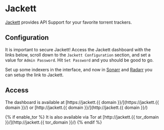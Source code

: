 # Jackett

[Jackett](https://github.com/Jackett/Jackett) provides API Support for your favorite torrent trackers.

## Configuration

It is important to secure Jackett! Access the Jackett dashboard with the links below,
scroll down to the `Jackett Configuration` section, and set a value for `Admin Password`.
Hit `Set Password` and you should be good to go.

Set up some indexers in the interface, and now in [Sonarr](/software/sonarr.md) and
[Radarr](/software/radarr.md) you can setup the link to Jackett.

## Access

The dashboard is available at [https://jackett.{{ domain }}/](https://jackett.{{ domain }}/) or [http://jackett.{{ domain }}/](http://jackett.{{ domain }}/)

{% if enable_tor %}
It is also available via Tor at [http://jackett.{{ tor_domain }}/](http://jackett.{{ tor_domain }}/)
{% endif %}
